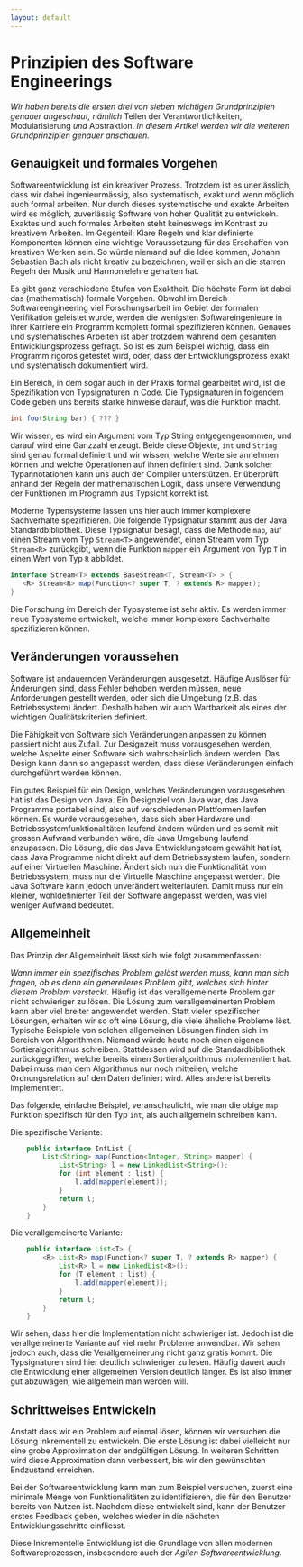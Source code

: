 ```yaml
---
layout: default
---
```


# Prinzipien des Software Engineerings


*Wir haben bereits die ersten drei von sieben wichtigen Grundprinzipien genauer angeschaut, nämlich* Teilen der Verantwortlichkeiten, Modularisierung *und* Abstraktion. 
*In diesem Artikel werden wir die weiteren Grundprinzipien genauer anschauen.*

## Genauigkeit und formales Vorgehen 

Softwareentwicklung ist ein kreativer Prozess. Trotzdem ist es unerlässlich, dass wir dabei ingenieurmässig, also systematisch, exakt und wenn möglich auch formal arbeiten. 
Nur durch dieses systematische und exakte Arbeiten wird es möglich, zuverlässig Software von hoher Qualität zu entwickeln. 
Exaktes und auch formales Arbeiten steht keineswegs im Kontrast zu kreativem Arbeiten. Im Gegenteil: Klare Regeln und klar definierte Komponenten können eine wichtige 
Voraussetzung für das Erschaffen von kreativen Werken sein. So würde niemand auf die Idee kommen, Johann Sebastian Bach als nicht kreativ zu bezeichnen, weil er sich 
an die starren Regeln der Musik und Harmonielehre gehalten hat. 

Es gibt ganz verschiedene Stufen von Exaktheit. Die höchste Form ist dabei das (mathematisch) formale Vorgehen. Obwohl im Bereich Softwareengineering viel Forschungsarbeit im Gebiet der formalen Verifikation geleistet wurde, werden die wenigsten Softwareingenieure in ihrer Karriere ein Programm komplett formal spezifizieren können. 
Genaues und systematisches Arbeiten ist aber trotzdem während dem gesamten Entwicklungsprozess gefragt. So ist es zum Beispiel wichtig, dass ein Programm rigoros getestet wird, oder, dass der Entwicklungsprozess exakt und systematisch dokumentiert wird. 

Ein Bereich, in dem sogar auch in der Praxis formal gearbeitet wird, ist die Spezifikation von Typsignaturen in Code.
Die Typsignaturen in folgendem Code geben uns bereits starke hinweise darauf, was die Funktion macht. 
```java
int foo(String bar) { ??? }
```
Wir wissen, es wird ein Argument vom Typ String entgegengenommen, und darauf wird eine Ganzzahl erzeugt. 
Beide diese Objekte, `int` und `String` sind genau formal definiert und wir wissen, welche Werte sie annehmen können und welche Operationen auf ihnen definiert sind. Dank solcher Typannotationen kann uns auch der Compiler unterstützen. Er überprüft anhand der Regeln der mathematischen Logik, dass unsere Verwendung der Funktionen im Programm aus Typsicht korrekt ist.

Moderne Typensysteme lassen uns hier auch immer komplexere Sachverhalte spezifizieren. Die folgende Typsignatur stammt aus der Java Standardbibliothek. Diese Typsignatur besagt, dass die Methode ```map```, auf 
einen Stream vom Typ ```Stream<T>``` angewendet, einen Stream vom Typ ```Stream<R>``` zurückgibt, wenn die Funktion ```mapper``` ein Argument von Typ ```T``` in einen Wert von Typ  ```R``` abbildet. 
```java 
interface Stream<T> extends BaseStream<T, Stream<T> > {
   <R> Stream<R> map(Function<? super T, ? extends R> mapper);
}
```
Die Forschung im Bereich der Typsysteme ist sehr aktiv. Es werden immer neue Typsysteme entwickelt, welche immer komplexere Sachverhalte spezifizieren können.

## Veränderungen voraussehen


Software ist andauernden Veränderungen ausgesetzt. Häufige Auslöser für Änderungen sind, dass Fehler behoben werden müssen, neue Anforderungen gestellt werden, oder sich die Umgebung (z.B. das Betriebssystem) ändert. Deshalb haben wir auch Wartbarkeit als eines der wichtigen Qualitätskriterien definiert.  

Die Fähigkeit von Software sich Veränderungen anpassen zu können passiert nicht aus Zufall. Zur Designzeit muss vorausgesehen werden, welche Aspekte einer Software sich wahrscheinlich ändern werden. Das Design kann dann so angepasst werden, dass diese Veränderungen einfach durchgeführt werden können. 

Ein gutes Beispiel für ein Design, welches Veränderungen vorausgesehen hat ist das Design von Java. 
Ein Designziel von Java war, das Java Programme portabel sind, also auf verschiedenen Plattformen laufen können. 
Es wurde vorausgesehen, dass sich aber Hardware und Betriebssystemfunktionalitäten laufend ändern würden und es somit mit grossen Aufwand verbunden wäre, die Java Umgebung laufend anzupassen. Die Lösung, die das Java Entwicklungsteam gewählt hat ist, dass Java Programme nicht direkt auf dem Betriebssystem laufen, sondern auf einer Virtuellen Maschine. Ändert sich nun die Funktionalität vom Betriebssystem, muss nur die Virtuelle Maschine angepasst werden. Die Java Software kann jedoch unverändert weiterlaufen. Damit muss nur ein kleiner, wohldefinierter Teil der Software angepasst werden, was viel weniger Aufwand bedeutet.
  

## Allgemeinheit

Das Prinzip der Allgemeinheit lässt sich wie folgt zusammenfassen:

*Wann immer ein spezifisches Problem gelöst werden muss, kann man sich fragen, ob es denn ein generelleres Problem gibt, welches sich hinter diesem Problem versteckt.*
Häufig ist das verallgemeinerte Problem gar nicht schwieriger zu lösen. Die Lösung zum verallgemeinerten Problem kann aber viel breiter angewendet werden.
Statt vieler spezifischer Lösungen, erhalten wir so oft eine Lösung, die viele ähnliche Probleme löst. Typische Beispiele von solchen allgemeinen Lösungen finden sich im Bereich von Algorithmen. Niemand würde heute noch einen eigenen Sortieralgorithmus schreiben. Stattdessen wird auf die Standardbibliothek zurückgegriffen, welche bereits einen Sortieralgorithmus implementiert hat. Dabei muss man dem Algorithmus nur noch mitteilen, welche Ordnungsrelation auf den Daten definiert wird. Alles andere ist bereits implementiert.

Das folgende, einfache Beispiel, veranschaulicht, wie man die obige ```map``` Funktion spezifisch für den Typ ```int```, als auch allgemein schreiben kann. 

Die spezifische Variante:
```java
    public interface IntList {
        List<String> map(Function<Integer, String> mapper) { 
            List<String> l = new LinkedList<String>();
            for (int element : list) { 
                l.add(mapper(element));
            }
            return l;
        }
    }
```
Die verallgemeinerte Variante:
```java
    public interface List<T> {
        <R> List<R> map(Function<? super T, ? extends R> mapper) {
            List<R> l = new LinkedList<R>();
            for (T element : list) { 
                l.add(mapper(element));
            }
            return l;
        }
    }    
```
Wir sehen, dass hier die Implementation nicht schwieriger ist. Jedoch ist die verallgemeinerte Variante auf viel mehr Probleme anwendbar. 
Wir sehen jedoch auch, dass die Verallgemeinerung nicht ganz gratis kommt. Die Typsignaturen sind hier deutlich schwieriger zu lesen. 
Häufig dauert auch die Entwicklung einer allgemeinen Version deutlich länger. Es ist also immer gut abzuwägen, wie allgemein man werden will. 


## Schrittweises Entwickeln

Anstatt dass wir ein Problem auf einmal lösen, können wir versuchen die Lösung inkrementell zu entwickeln. 
Die erste Lösung ist dabei vielleicht nur eine grobe Approximation der endgültigen Lösung. In weiteren Schritten wird diese Approximation dann 
verbessert, bis wir den gewünschten Endzustand erreichen. 

Bei der Softwareentwicklung kann man zum Beispiel versuchen, zuerst eine minimale Menge von Funktionalitäten zu identifizieren, die für den Benutzer bereits
von Nutzen ist. Nachdem diese entwickelt sind, kann der Benutzer erstes Feedback geben, welches wieder in die nächsten Entwicklungsschritte einfliesst. 

Diese Inkrementelle Entwicklung ist die Grundlage von allen modernen Softwareprozessen, insbesondere auch der *Agilen Softwareentwicklung*. 
